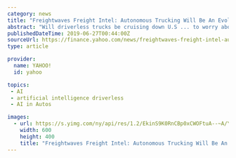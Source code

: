 ```yaml
---
category: news
title: "Freightwaves Freight Intel: Autonomous Trucking Will Be An Evolution Not A Revolution"
abstract: "Will driverless trucks be cruising down U.S ... to worry about their livelihoods 20 years from now; automation, artificial intelligence and robotics will be a major threat to some employees ..."
publishedDateTime: 2019-06-27T00:44:00Z
sourceUrl: https://finance.yahoo.com/news/freightwaves-freight-intel-autonomous-trucking-205138352.html
type: article

provider:
  name: YAHOO!
  id: yahoo

topics:
 - AI
 - artificial intelligence driverless
 - AI in Autos

images:
  - url: https://s.yimg.com/ny/api/res/1.2/EkinS9K0RnCBp0xCWOFtuA--~A/YXBwaWQ9aGlnaGxhbmRlcjtzbT0xO3c9NjAwO2g9NDAwO2lsPXBsYW5l/https://cdn1.benzinga.com/files/imagecache/600x400xUP/images/story/2012/truck-driver-614191_1920_36.jpg
    width: 600
    height: 400
    title: "Freightwaves Freight Intel: Autonomous Trucking Will Be An Evolution Not A Revolution"
---
```

